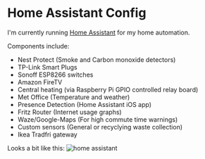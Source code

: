 # Home Assistant Config
I'm currently running [Home Assistant](https://home-assistant.io) for my home automation.

Components include:
* Nest Protect (Smoke and Carbon monoxide detectors)
* TP-Link Smart Plugs
* Sonoff ESP8266 switches
* Amazon FireTV
* Central heating (via Raspberry Pi GPIO controlled relay board)
* Met Office (Temperature and weather)
* Presence Detection (Home Assistant iOS app)
* Fritz Router (Internet usage graphs)
* Waze/Google-Maps (For high commute time warnings)
* Custom sensors (General or recyclying waste collection)
* Ikea Tradfri gateway

Looks a bit like this:
![home assistant](https://raw.githubusercontent.com/squiggleuk/home-assistant-config/master/screenshot.jpg)
